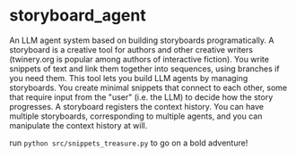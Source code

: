 # storyboard_agent
An LLM agent system based on building storyboards programatically. A storyboard is a creative tool for authors and other creative writers (twinery.org is popular among authors of interactive fiction). You write snippets of text and link them together into sequences, using branches if you need them. This tool lets you build LLM agents by managing storyboards. You create minimal snippets that connect to each other, some that require input from the "user" (i.e. the LLM) to decide how the story progresses. A storyboard registers the context history. You can have multiple storyboards, corresponding to multiple agents, and you can manipulate the context history at will.

run `python src/snippets_treasure.py` to go on a bold adventure!
